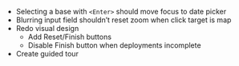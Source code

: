 * Selecting a base with `<Enter>` should move focus to date picker
* Blurring input field shouldn’t reset zoom when click target is map
* Redo visual design
  * Add Reset/Finish buttons
  * Disable Finish button when deployments incomplete
* Create guided tour
